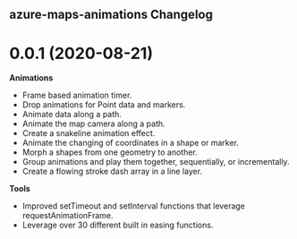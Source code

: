 ## azure-maps-animations Changelog

<a name="0.0.1"></a>
# 0.0.1 (2020-08-21)

**Animations**

- Frame based animation timer.
- Drop animations for Point data and markers.
- Animate data along a path.
- Animate the map camera along a path.
- Create a snakeline animation effect.
- Animate the changing of coordinates in a shape or marker.
- Morph a shapes from one geometry to another.
- Group animations and play them together, sequentially, or incrementally. 
- Create a flowing stroke dash array in a line layer.

**Tools**

- Improved setTimeout and setInterval functions that leverage requestAnimationFrame.
- Leverage over 30 different built in easing functions.
